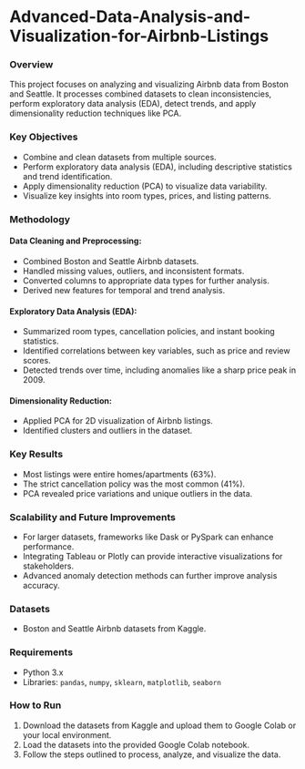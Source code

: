 # Advanced-Data-Analysis-and-Visualization-for-Airbnb-Listings

### Overview  
This project focuses on analyzing and visualizing Airbnb data from Boston and Seattle. It processes combined datasets to clean inconsistencies, perform exploratory data analysis (EDA), detect trends, and apply dimensionality reduction techniques like PCA.  

### Key Objectives  
- Combine and clean datasets from multiple sources.  
- Perform exploratory data analysis (EDA), including descriptive statistics and trend identification.  
- Apply dimensionality reduction (PCA) to visualize data variability.  
- Visualize key insights into room types, prices, and listing patterns.  

### Methodology  

#### Data Cleaning and Preprocessing:  
- Combined Boston and Seattle Airbnb datasets.  
- Handled missing values, outliers, and inconsistent formats.  
- Converted columns to appropriate data types for further analysis.  
- Derived new features for temporal and trend analysis.  

#### Exploratory Data Analysis (EDA):  
- Summarized room types, cancellation policies, and instant booking statistics.  
- Identified correlations between key variables, such as price and review scores.  
- Detected trends over time, including anomalies like a sharp price peak in 2009.  

#### Dimensionality Reduction:  
- Applied PCA for 2D visualization of Airbnb listings.  
- Identified clusters and outliers in the dataset.  

### Key Results  
- Most listings were entire homes/apartments (63%).  
- The strict cancellation policy was the most common (41%).  
- PCA revealed price variations and unique outliers in the data.  

### Scalability and Future Improvements  
- For larger datasets, frameworks like Dask or PySpark can enhance performance.  
- Integrating Tableau or Plotly can provide interactive visualizations for stakeholders.  
- Advanced anomaly detection methods can further improve analysis accuracy.  

### Datasets  
- Boston and Seattle Airbnb datasets from Kaggle.  

### Requirements  
- Python 3.x  
- Libraries: `pandas`, `numpy`, `sklearn`, `matplotlib`, `seaborn`  

### How to Run  
1. Download the datasets from Kaggle and upload them to Google Colab or your local environment.  
2. Load the datasets into the provided Google Colab notebook.  
3. Follow the steps outlined to process, analyze, and visualize the data.  

